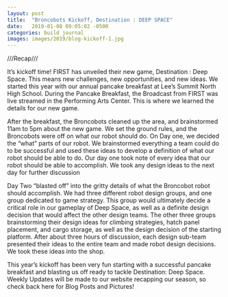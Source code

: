 ```yaml
---
layout: post
title:  "Broncobots Kickoff, Destination : DEEP SPACE"
date:   2019-01-08 09:05:02 -0500
categories: build journal
images: images/2019/blog-kickoff-1.jpg
---
```


///Recap///

It’s kickoff time! FIRST has unveiled their new game, Destination : Deep Space. This means new challenges, new opportunities, and new ideas. We started this year with our annual pancake breakfast at Lee’s Summit North High School. During the Pancake Breakfast, the Broadcast from FIRST was live streamed in the Performing Arts Center. This is where we learned the details for our new game.

After the breakfast, the Broncobots cleaned up the area, and brainstormed 11am to 5pm about the new game. We set the ground rules, and the Broncobots were off on what our robot should do. On Day one, we decided the “what” parts of our robot. We brainstormed everything a team could do to be successful and used these ideas to develop a definition of what our robot should be able to do. Our day one took note of every idea that our robot should be able to accomplish. We took any design ideas to the next day for further discussion

Day Two “blasted off” into the gritty details of what the Broncobot robot should accomplish. We had three different robot design groups, and one group dedicated to game strategy. This group would ultimately decide a critical role in our gameplay of Deep Space, as well as a definite design decision that would affect the other design teams. The other three groups brainstorming their design ideas for climbing strategies, hatch panel placement, and cargo storage, as well as the design decision of the starting platform. After about three hours of discussion, each design sub-team presented their ideas to the entire team and made robot design decisions. We took these ideas into the shop.  

This year’s kickoff has been very fun starting with a successful pancake breakfast and blasting us off ready to tackle Destination: Deep Space. Weekly Updates will be made to our website recapping our season, so check back here for Blog Posts and Pictures!
